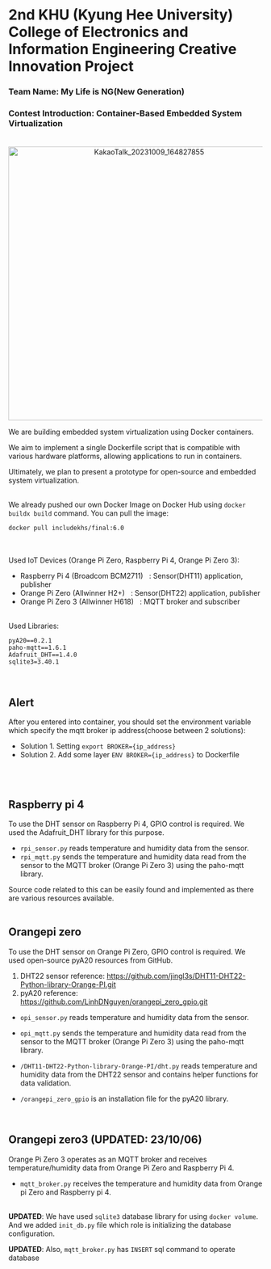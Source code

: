 # 2nd KHU (Kyung Hee University) College of Electronics and Information Engineering Creative Innovation Project

### Team Name: My Life is NG(New Generation)
### Contest Introduction: Container-Based Embedded System Virtualization<br><br>

<p align="center"><img width="542" alt="KakaoTalk_20231009_164827855" src="https://github.com/includekhs/docker_project/assets/117493461/fe82280e-bfbc-455c-b1e9-6bfd7c23a9f9"></p>

We are building embedded system virtualization using Docker containers.

We aim to implement a single Dockerfile script that is compatible with various hardware platforms, allowing applications to run in containers.

Ultimately, we plan to present a prototype for open-source and embedded system virtualization.<br><br>

We already pushed our own Docker Image on Docker Hub using ```docker buildx build``` command. You can pull the image:

```
docker pull includekhs/final:6.0
```
<br><br>
Used IoT Devices (Orange Pi Zero, Raspberry Pi 4, Orange Pi Zero 3):

- Raspberry Pi 4 (Broadcom BCM2711) $~$ : Sensor(DHT11) application, publisher
- Orange Pi Zero (Allwinner H2+) $~$ : Sensor(DHT22) application, publisher
- Orange Pi Zero 3 (Allwinner H618) $~$ : MQTT broker and subscriber<br><br>

Used Libraries:
```
pyA20==0.2.1
paho-mqtt==1.6.1
Adafruit_DHT==1.4.0
sqlite3=3.40.1
```
<br>

## Alert
After you entered into container, you should set the environment variable which specify the mqtt broker ip address(choose between 2 solutions): 

- Solution 1. Setting ```export BROKER={ip_address}```
- Solution 2. Add some layer ```ENV BROKER={ip_address}``` to Dockerfile

<br><br>

## Raspberry pi 4
To use the DHT sensor on Raspberry Pi 4, GPIO control is required. We used the Adafruit_DHT library for this purpose.

- ```rpi_sensor.py``` reads temperature and humidity data from the sensor.
- ```rpi_mqtt.py``` sends the temperature and humidity data read from the sensor to the MQTT broker (Orange Pi Zero 3) using the paho-mqtt library.

Source code related to this can be easily found and implemented as there are various resources available.<br><br>

## Orangepi zero
To use the DHT sensor on Orange Pi Zero, GPIO control is required. We used open-source pyA20 resources from GitHub.

1. DHT22 sensor reference: https://github.com/jingl3s/DHT11-DHT22-Python-library-Orange-PI.git
2. pyA20 reference: https://github.com/LinhDNguyen/orangepi_zero_gpio.git

- ```opi_sensor.py``` reads temperature and humidity data from the sensor.
  
- ```opi_mqtt.py``` sends the temperature and humidity data read from the sensor to the MQTT broker (Orange Pi Zero 3) using the paho-mqtt library.
  
- ```/DHT11-DHT22-Python-library-Orange-PI/dht.py``` reads temperature and humidity data from the DHT22 sensor and contains helper functions for data validation.

- ```/orangepi_zero_gpio``` is an installation file for the pyA20 library.

<br>

## Orangepi zero3 (UPDATED: 23/10/06)
Orange Pi Zero 3 operates as an MQTT broker and receives temperature/humidity data from Orange Pi Zero and Raspberry Pi 4.<br>

- ```mqtt_broker.py``` receives the temperature and humidity data from Orange pi Zero and Raspberry pi 4. <br><br>

**UPDATED**: We have used ```sqlite3``` database library for using ```docker volume```. And we added ```init_db.py``` file which role is initializing the database configuration.

**UPDATED**: Also, ```mqtt_broker.py``` has ```INSERT``` sql command to operate database

